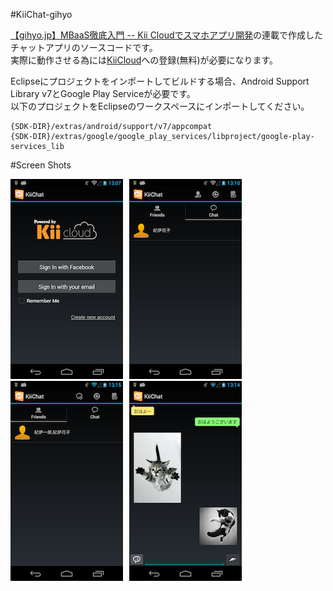 #KiiChat-gihyo

[【gihyo.jp】MBaaS徹底入門 -- Kii Cloudでスマホアプリ開発](http://gihyo.jp/dev/serial/01/mbaas)の連載で作成したチャットアプリのソースコードです。  
実際に動作させる為には[KiiCloud](https://developer.kii.com/?locale=jp)への登録(無料)が必要になります。


Eclipseにプロジェクトをインポートしてビルドする場合、Android Support Library v7とGoogle Play Serviceが必要です。  
以下のプロジェクトをEclipseのワークスペースにインポートしてください。

    {SDK-DIR}/extras/android/support/v7/appcompat
    {SDK-DIR}/extras/google/google_play_services/libproject/google-play-services_lib



#Screen Shots

<div style="float: left; margin-right:10px"><img src="screenshots/01.png"></div>
<div style="margin-right:10px"><img src="screenshots/02.png"></div>  
<div style="float: left; margin-right:10px"><img src="screenshots/03.png"></div>
<div style="margin-right:10px"><img src="screenshots/04.png"></div>



